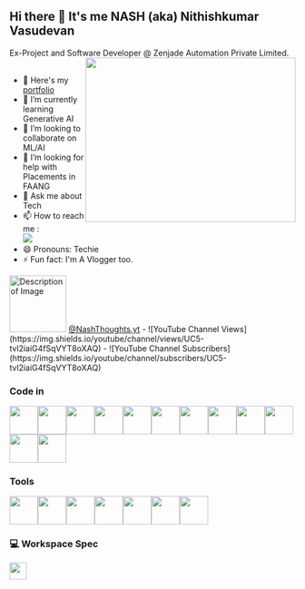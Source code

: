 ## Hi there 👋 It's me NASH (aka) Nithishkumar Vasudevan
Ex-Project and Software Developer @ Zenjade Automation Private Limited.
<br>
<img align="right" width="370" height="290" src="https://cdn.dribbble.com/users/929657/screenshots/2263931/media/705fc3236a6535c34de181452b7978c4.gif">
<br>
- 🔭 Here's my [portfolio](Coming_soon..)                                                 
- 🌱 I’m currently learning Generative AI
- 👯 I’m looking to collaborate on ML/AI
- 🤔 I’m looking for help with Placements in FAANG
- 💬 Ask me about Tech
- 📫 How to reach me :
<br /> [<img src="https://img.shields.io/badge/LinkedIn-0077B5?style=for-the-badge&logo=linkedin&logoColor=white" />](https://www.linkedin.com/in/nithishkumarvasudevan/)
- 😄 Pronouns: Techie
- ⚡ Fun fact: I'm A Vlogger too.
<img src="https://yt3.ggpht.com/X8FMKzX_OOYeiqyqjPeuvGqzPJ7RB6TDirO5WoULCET3R2NJ6vcJpmInpQl00i3Tw5JItDnKyQ=s600-c-k-c0x00ffffff-no-rj-rp-mo" alt="Description of Image" style="width: 100px; height: auto;">
<a href="https://www.youtube.com/channel/UC5-tvl2iaiG4fSqVYT8oXAQ">@NashThoughts.yt</a>
- ![YouTube Channel Views](https://img.shields.io/youtube/channel/views/UC5-tvl2iaiG4fSqVYT8oXAQ)
- ![YouTube Channel Subscribers](https://img.shields.io/youtube/channel/subscribers/UC5-tvl2iaiG4fSqVYT8oXAQ)

### Code in
<img height="50" width="50" src="https://img.icons8.com/color/48/000000/python.png" /><img height="50" width="50" src="https://img.icons8.com/color/48/java-coffee-cup-logo--v1.png" /><img height="50" width="50" src="https://img.icons8.com/nolan/64/c-plus-plus-logo.png" /><img height="50" width="50" src="https://img.icons8.com/fluency/48/html-5.png" /><img height="50" width="50" src="https://img.icons8.com/color/48/css3.png" /><img height="50" width="50" src="https://img.icons8.com/color/48/javascript--v1.png" /><img height="50" width="50" src="https://img.icons8.com/color/48/angularjs.png" /><img height="50" width="50" src="https://img.icons8.com/cute-clipart/64/react-native.png" /><img height="50" width="50" src="https://img.icons8.com/color/48/firebase.png" /><img height="50" width="50" src="https://img.icons8.com/color/48/mongodb.png" /><img height="50" width="50" src="https://img.icons8.com/color/48/mysql-logo.png" /><img height="50" width="50" src="https://img.icons8.com/badges/48/unity.png" />



### Tools 
<img height="50" width="50" src="https://img.icons8.com/officel/16/selenium-test-automation.png" /><img height="50" width="50" src="https://static.javatpoint.com/tutorial/cucumber/images/cucumber-testing-tutorial.png" /><img height="50" width="50" src="https://img.icons8.com/color/48/git.png" /><img height="50" width="50" src="https://img.icons8.com/color/48/visual-studio-code-2019.png" /><img height="50" width="50" src="https://img.icons8.com/fluency/48/anaconda--v2.png" /><img height="50" width="50" src="https://img.icons8.com/color/48/jenkins.png" /><img height="50" width="50" src="https://img.icons8.com/color/48/google-cloud.png" />


### 💻 Workspace Spec
<img height="30" src="https://img.shields.io/badge/AMD-Ryzen_5_4600H-ED1C24?style=for-the-badge&logo=amd&logoColor=white"/> 

